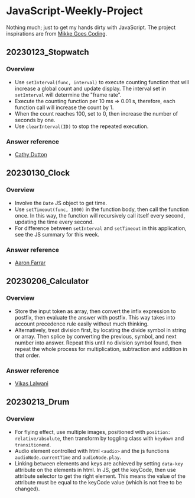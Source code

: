# JavaScript-Weekly-Project

Nothing much; just to get my hands dirty with JavaScript. The project
inspirations are from [Mikke Goes
Coding](https://mikkegoes.com/javascript-projects-for-beginners/).

## 20230123_Stopwatch

### Overview

- Use `setInterval(func, interval)` to execute counting function that will
  increase a global count and update display. The interval set in `setInterval`
  will determine the "frame rate".
- Execute the counting function per 10 ms => 0.01 s, therefore, each function
  call will increase the count by 1.
- When the count reaches 100, set to 0, then increase the number of seconds by
  one.
- Use `clearInterval(ID)` to stop the repeated execution.

### Answer reference

- [Cathy Dutton](https://codepen.io/cathydutton/pen/xxpOOw)

## 20230130_Clock

### Overview

- Involve the `Date` JS object to get time.
- Use `setTimeout(func, 1000)` in the function body, then call the function
  once. In this way, the function will recursively call itself every second,
  updating the time every second.
- For difference between `setInterval` and `setTimeout` in this application, see
  the JS summary for this week.

### Answer reference

- [Aaron Farrar](https://codepen.io/afarrar/pen/JRaEjP)

## 20230206_Calculator

### Overview

- Store the input token as array, then convert the infix expression to postfix,
  then evaluate the answer with postfix. This way takes into account precedence
  rule easily without much thinking.
- Alternatively, treat division first, by locating the divide symbol in string
  or array. Then splice by converting the previous, symbol, and next number into
  answer. Repeat this until no division symbol found, then repeat the whole
  process for multiplication, subtraction and addition in that order.

### Answer reference

- [Vikas Lalwani](https://codepen.io/lalwanivikas/details/eZxjqo)

## 20230213_Drum

### Overview

- For flying effect, use multiple images, positioned with `position: relative/absolute`,
  then transform by toggling class with `keydown` and `transitionend`.
- Audio element controlled with html `<audio>` and the js functions
  `audioNode.currentTime` and `audioNode.play`.
- Linking between elements and keys are achieved by setting `data-key` attribute
  on the elements in html. In JS, get the keyCode, then use attribute selector
  to get the right element. This means the value of the attribute must be equal
  to the keyCode value (which is not free to be changed).
